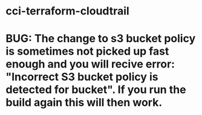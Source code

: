 # cci-terraform-cloudtrail

# BUG: The change to s3 bucket policy is sometimes not picked up fast enough and you will recive error: "Incorrect S3 bucket policy is detected for bucket". If you run the build again this will then work.
